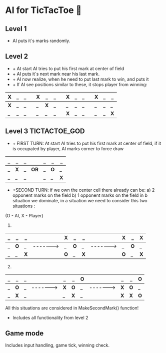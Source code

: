 # AI for TicTacToe :game_die:

## Level 1
- AI puts it`s marks randomly.


## Level 2
- \+ At start AI tries to put his first mark at center of field
- \+ AI puts it`s next mark near his last mark.
- \+ AI now realize, when he need to put last mark to win, and puts it
- \+ If AI see positions similar to these, it stops player from winning:

| X | _ | _ |   | X | _ | _ |   | X | _ | _ |   | X | _ | _ |
|---|---|---|---|---|---|---|---|---|---|---|---|---|---|---|
| **X** | _ | _ |   | _ | **X** | _ |   | _ | _ | _ |   | _ | _ | _ |
| _ | _ | _ |   | _ | _ | _ |   | **X** | _ | _ |   | _ | _ | **X** |


## Level 3 TICTACTOE_GOD
- \+ FIRST TURN:
 At start AI tries to put his first mark at center of field, 
 if it is occupated by player, AI marks corner to force draw

| _ | _ | _ |   | _ | _ | _ | 
|---|---|---|---|---|---|---|
| _ | **X** | _ | **OR** | _ | **O** | _ |
| _ | _ | _ |   | _ | _ | **X** |

- \+SECOND TURN: 
 if we own the center cell there already can be:
 a) 2 opponent marks on the field
 b) 1 opponent marks on the field
 in b situation we dominate, in a situation we need to consider this two situations :

(O - AI, X - Player)

1)
| _ | _ | _ |               | **X** | _ | _ |           | **X** | _ | **X** |
|---|---|---|            ---|---|---|---|            ---|---|---|---|
| _ | **O** | _ |  -------> | _ | **O** | _ | ------->  | _ | **O** | _ |
| _ | _ | **X** |           | **O** | _ | **X** |       | **O** | _ | **X** |

2)
| _ | _ | _ |               | _ | _ | **O** |                | _ | _ | **O** | 
|---|---|---|            ---|---|---|---|                 ---|---|---|---|  
| _ | **O** | _ |  -------> |  **X** | **O** | _ | ------->  |  **X** | **O** | _ |
| _ | **X** | _ |           | _ | **X** | _ |                | **X** | **X** | **O** | 

 All this situations are considered in MakeSecondMark() function!

- Includes all functionality from level 2


## Game mode
Includes input handling, game tick, winning check.